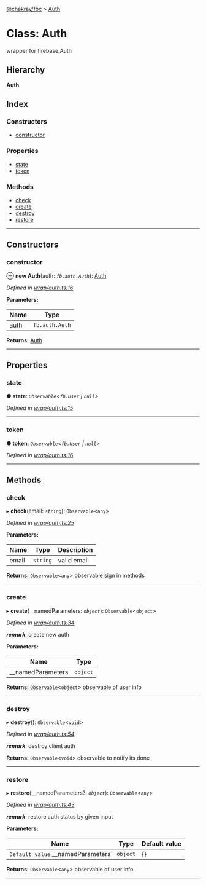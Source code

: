 [@chakray/fbc](../README.md) > [Auth](../classes/auth.md)

# Class: Auth

wrapper for firebase.Auth

## Hierarchy

**Auth**

## Index

### Constructors

* [constructor](auth.md#constructor)

### Properties

* [state](auth.md#state)
* [token](auth.md#token)

### Methods

* [check](auth.md#check)
* [create](auth.md#create)
* [destroy](auth.md#destroy)
* [restore](auth.md#restore)

---

## Constructors

<a id="constructor"></a>

###  constructor

⊕ **new Auth**(auth: *`fb.auth.Auth`*): [Auth](auth.md)

*Defined in [wrap/auth.ts:16](https://github.com/chakray/rig/blob/f2332d6/projects/chakray/fbc/src/wrap/auth.ts#L16)*

**Parameters:**

| Name | Type |
| ------ | ------ |
| auth | `fb.auth.Auth` |

**Returns:** [Auth](auth.md)

___

## Properties

<a id="state"></a>

###  state

**● state**: *`Observable`<`fb.User` \| `null`>*

*Defined in [wrap/auth.ts:15](https://github.com/chakray/rig/blob/f2332d6/projects/chakray/fbc/src/wrap/auth.ts#L15)*

___
<a id="token"></a>

###  token

**● token**: *`Observable`<`fb.User` \| `null`>*

*Defined in [wrap/auth.ts:16](https://github.com/chakray/rig/blob/f2332d6/projects/chakray/fbc/src/wrap/auth.ts#L16)*

___

## Methods

<a id="check"></a>

###  check

▸ **check**(email: *`string`*): `Observable`<`any`>

*Defined in [wrap/auth.ts:25](https://github.com/chakray/rig/blob/f2332d6/projects/chakray/fbc/src/wrap/auth.ts#L25)*

**Parameters:**

| Name | Type | Description |
| ------ | ------ | ------ |
| email | `string` |  valid email |

**Returns:** `Observable`<`any`>
observable sign in methods

___
<a id="create"></a>

###  create

▸ **create**(__namedParameters: *`object`*): `Observable`<`object`>

*Defined in [wrap/auth.ts:34](https://github.com/chakray/rig/blob/f2332d6/projects/chakray/fbc/src/wrap/auth.ts#L34)*

*__remark__*: create new auth

**Parameters:**

| Name | Type |
| ------ | ------ |
| __namedParameters | `object` |

**Returns:** `Observable`<`object`>
observable of user info

___
<a id="destroy"></a>

###  destroy

▸ **destroy**(): `Observable`<`void`>

*Defined in [wrap/auth.ts:54](https://github.com/chakray/rig/blob/f2332d6/projects/chakray/fbc/src/wrap/auth.ts#L54)*

*__remark__*: destroy client auth

**Returns:** `Observable`<`void`>
observable to notify its done

___
<a id="restore"></a>

###  restore

▸ **restore**(__namedParameters?: *`object`*): `Observable`<`any`>

*Defined in [wrap/auth.ts:43](https://github.com/chakray/rig/blob/f2332d6/projects/chakray/fbc/src/wrap/auth.ts#L43)*

*__remark__*: restore auth status by given input

**Parameters:**

| Name | Type | Default value |
| ------ | ------ | ------ |
| `Default value` __namedParameters | `object` |  {} |

**Returns:** `Observable`<`any`>
observable of user info

___

